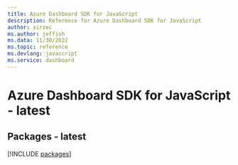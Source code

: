 ```yaml
---
title: Azure Dashboard SDK for JavaScript
description: Reference for Azure Dashboard SDK for JavaScript
author: xirzec
ms.author: jeffish
ms.data: 11/30/2022
ms.topic: reference
ms.devlang: javascript
ms.service: dashboard
---
```

# Azure Dashboard SDK for JavaScript - latest
## Packages - latest
[!INCLUDE [packages](dashboard-index.md)]